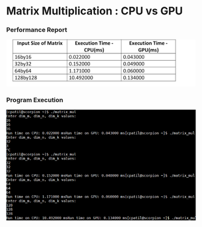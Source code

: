 # Matrix Multiplication : CPU vs GPU 

### Performance Report 
![alt text](https://github.com/MrChetan/matrix_multiplication_cpu_gpu/blob/master/CPUvsGPU-Perf-comparison1.png)


### Program Execution
![alt text](https://github.com/MrChetan/matrix_multiplication_cpu_gpu/blob/master/program-execution.PNG)
